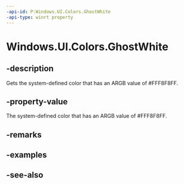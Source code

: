 ```yaml
---
-api-id: P:Windows.UI.Colors.GhostWhite
-api-type: winrt property
---
```


<!-- Property syntax
public Windows.UI.Color GhostWhite { get; }
-->

# Windows.UI.Colors.GhostWhite

## -description

Gets the system-defined color that has an ARGB value of #FFF8F8FF.



## -property-value

The system-defined color that has an ARGB value of #FFF8F8FF.

## -remarks

## -examples

## -see-also
